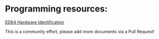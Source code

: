 

# Programming resources:
[ED64 Hardware Identification](hardwareidentification.md)

This is a community effort, please add more documents via a Pull Request!
